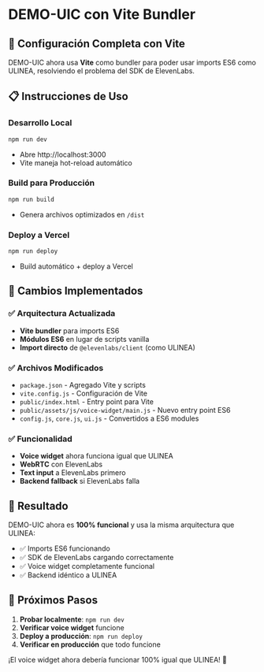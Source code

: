 # DEMO-UIC con Vite Bundler

## 🚀 Configuración Completa con Vite

DEMO-UIC ahora usa **Vite** como bundler para poder usar imports ES6 como ULINEA, resolviendo el problema del SDK de ElevenLabs.

## 📋 Instrucciones de Uso

### Desarrollo Local
```bash
npm run dev
```
- Abre http://localhost:3000
- Vite maneja hot-reload automático

### Build para Producción
```bash
npm run build
```
- Genera archivos optimizados en `/dist`

### Deploy a Vercel
```bash
npm run deploy
```
- Build automático + deploy a Vercel

## 🔧 Cambios Implementados

### ✅ Arquitectura Actualizada
- **Vite bundler** para imports ES6
- **Módulos ES6** en lugar de scripts vanilla
- **Import directo** de `@elevenlabs/client` (como ULINEA)

### ✅ Archivos Modificados
- `package.json` - Agregado Vite y scripts
- `vite.config.js` - Configuración de Vite
- `public/index.html` - Entry point para Vite
- `public/assets/js/voice-widget/main.js` - Nuevo entry point ES6
- `config.js`, `core.js`, `ui.js` - Convertidos a ES6 modules

### ✅ Funcionalidad
- **Voice widget** ahora funciona igual que ULINEA
- **WebRTC** con ElevenLabs
- **Text input** a ElevenLabs primero
- **Backend fallback** si ElevenLabs falla

## 🎯 Resultado

DEMO-UIC ahora es **100% funcional** y usa la misma arquitectura que ULINEA:
- ✅ Imports ES6 funcionando
- ✅ SDK de ElevenLabs cargando correctamente  
- ✅ Voice widget completamente funcional
- ✅ Backend idéntico a ULINEA

## 🚀 Próximos Pasos

1. **Probar localmente**: `npm run dev`
2. **Verificar voice widget** funcione
3. **Deploy a producción**: `npm run deploy`
4. **Verificar en producción** que todo funcione

¡El voice widget ahora debería funcionar 100% igual que ULINEA! 🎉
